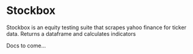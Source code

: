 # Stockbox

Stockbox is an equity testing suite that scrapes yahoo finance for ticker data. Returns a dataframe and calculates indicators

Docs to come...
